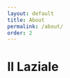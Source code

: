 ```yaml
---
layout: default
title: About
permalink: /about/
order: 2
---
```


<div>
  <h1 class="header center">Il Laziale</h1>
</div>
